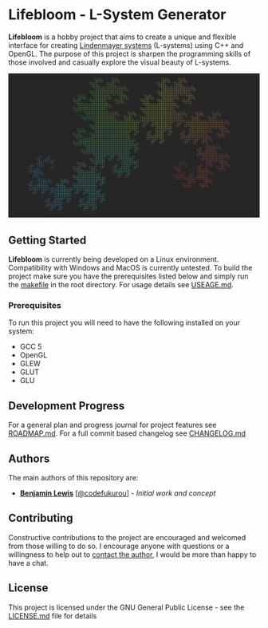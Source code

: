 # **Lifebloom** - L-System Generator

**Lifebloom** is a hobby project that aims to create a unique and flexible interface for creating [Lindenmayer systems](https://en.wikipedia.org/wiki/L-system) (L-systems) using C++ and OpenGL. The purpose of this project is sharpen the programming skills of those involved and casually explore the visual beauty of L-systems.

![](screenshots/twin_dragon_01.png)

## Getting Started

**Lifebloom** is currently being developed on a Linux environment. Compatibility with Windows and MacOS is currently untested. To build the project make sure you have the prerequisites listed below and simply run the [makefile](makefile) in the root directory. For usage details see [USEAGE.md](docs/USAGE.md).

### Prerequisites

To run this project you will need to have the following installed on your system:

* GCC 5
* OpenGL
* GLEW
* GLUT
* GLU

## Development Progress

For a general plan and progress journal for project features see [ROADMAP.md](docs/ROADMAP.md). For a full commit based changelog see [CHANGELOG.md](docs/CHANGELOG.md)

## Authors

The main authors of this repository are:

* [**Benjamin Lewis**](https://codefukurou.github.io) [[@codefukurou](https://www.github.com/codefukurou)] - *Initial work and concept* 

## Contributing 

Constructive contributions to the project are encouraged and welcomed from those willing to do so. I encourage anyone with questions or a willingness to help out to [contact the author](mailto:admin@lewisbj.com), I would be more than happy to have a chat.

## License

This project is licensed under the GNU General Public License - see the [LICENSE.md](LICENSE.md) file for details
